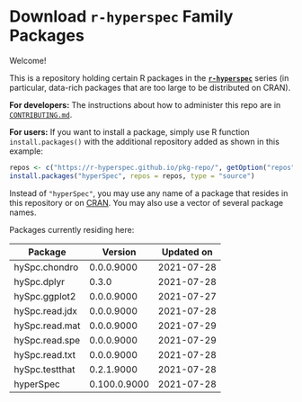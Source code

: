 # Download **`r-hyperspec`** Family Packages

Welcome!

This is a repository holding certain R packages in the [**`r-hyperspec`**](https://r-hyperspec.github.io/) series (in particular, data-rich packages that are too large to be distributed on CRAN).

**For developers:** The instructions about how to administer this repo are in [`CONTRIBUTING.md`](https://github.com/r-hyperspec/pkg-repo/blob/gh-pages/CONTRIBUTING.md).

**For users:** If you want to install a package, simply use R function `install.packages()` with the additional repository added as shown in this example:

```r
repos <- c("https://r-hyperspec.github.io/pkg-repo/", getOption("repos"))
install.packages("hyperSpec", repos = repos, type = "source")
```

Instead of `"hyperSpec"`, you may use any name of a package that resides in this repository or on [CRAN](https://cran.rstudio.com/web/packages/index.html).
You may also use a vector of several package names.


<!-- list of packages: start | DO NOT REMOVE THIS LINE -->

Packages currently residing here:

Package       | Version       | Updated on    
------------- | ------------- | ------------- 
hySpc.chondro | 0.0.0.9000 | 2021-07-28
hySpc.dplyr | 0.3.0 | 2021-07-28
hySpc.ggplot2 | 0.0.0.9000 | 2021-07-27
hySpc.read.jdx | 0.0.0.9000 | 2021-07-28
hySpc.read.mat | 0.0.0.9000 | 2021-07-29
hySpc.read.spe | 0.0.0.9000 | 2021-07-29
hySpc.read.txt | 0.0.0.9000 | 2021-07-28
hySpc.testthat | 0.2.1.9000 | 2021-07-28
hyperSpec | 0.100.0.9000 | 2021-07-28

